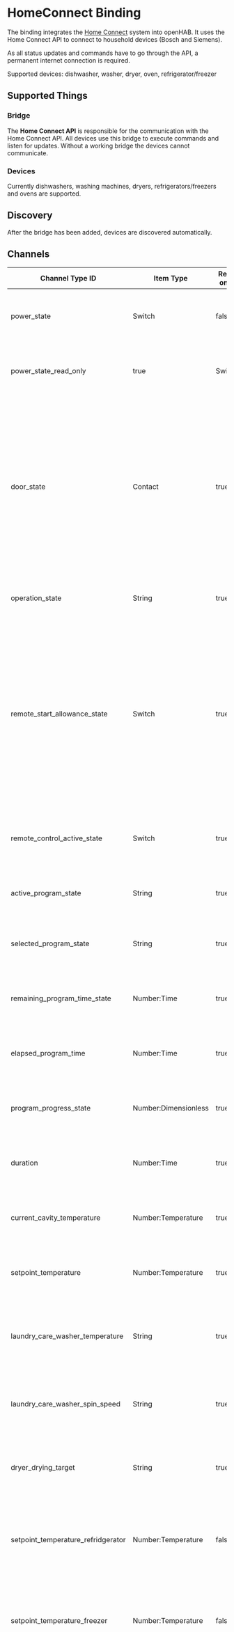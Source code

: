# HomeConnect Binding

The binding integrates the [Home Connect](https://www.home-connect.com/) system into openHAB.
It uses the Home Connect API to connect to household devices (Bosch and Siemens). 

As all status updates and commands have to go through the API, a permanent internet connection is required.

Supported devices: dishwasher, washer, dryer, oven, refrigerator/freezer

## Supported Things

### Bridge

The __Home Connect API__ is responsible for the communication with the Home Connect API. All devices use this bridge to execute commands and listen for updates. Without a working bridge the devices cannot communicate.

### Devices

Currently dishwashers, washing machines, dryers, refrigerators/freezers and ovens are supported.

## Discovery

After the bridge has been added, devices are discovered automatically.


## Channels

| Channel Type ID | Item Type    | Read only | Description  | Available on thing |
| --------------- | ------------ | --------- | ------------ | ------------------ |
| power_state | Switch | false | This setting describes the current power state of the home appliance. | dishwasher | 
| power_state_read_only | true | Switch | This setting describes the current power state of the home appliance (read only). | oven | 
| door_state | Contact | true | This status describes the state of the door of the home appliance. A change of that status is either triggered by the user operating the home appliance locally (i.e. opening/closing door) or automatically by the home appliance (i.e. locking the door). | dishwasher, washer, dryer, oven, refrigerator/freezer | 
| operation_state | String | true | This status describes the operation state of the home appliance. | dishwasher, washer, dryer, oven | 
| remote_start_allowance_state | Switch | true  | This status indicates whether the remote program start is enabled. This can happen due to a programmatic change (only disabling), or manually by the user changing the flag locally on the home appliance, or automatically after a certain duration - usually 24 hours. | dishwasher, washer, dryer, oven | 
| remote_control_active_state | Switch | true  | This status indicates whether the allowance for remote controlling is enabled. | dishwasher, washer, dryer, oven | 
| active_program_state | String | true  | This status describes the active program of the home appliance. | dishwasher, washer, dryer, oven | 
| selected_program_state | String | true | This status describes the selected program of the home appliance. | dishwasher, washer, dryer, oven | 
| remaining_program_time_state | Number:Time | true | This status indicates the remaining program time of the home appliance. | dishwasher, washer, dryer, oven | 
| elapsed_program_time | Number:Time | true | This status indicates the elapsed program time of the home appliance. | oven | 
| program_progress_state | Number:Dimensionless | true | This status describes the program progress of the home appliance. | dishwasher, washer, dryer, oven | 
| duration | Number:Time | true | This status describes the duration of the program of the home appliance. | oven | 
| current_cavity_temperature | Number:Temperature | true | This status describes the current cavity temperature of the home appliance. | oven | 
| setpoint_temperature | Number:Temperature | true | This status describes the setpoint/target temperature of the home appliance. | oven | 
| laundry_care_washer_temperature | String | true | This status describes describes the temperature of the washing program of the home appliance. | washer | 
| laundry_care_washer_spin_speed | String | true | This status defines the spin speed of a washer program of the home appliance. | washer | 
| dryer_drying_target | String | true | This status defines the desired dryness of a program of the home appliance. | dryer | 
| setpoint_temperature_refridgerator | Number:Temperature | false | Target temperature of the refrigerator compartment (Range depends on appliance - common range 2 to 8°C). | refrigerator/freezer | 
| setpoint_temperature_freezer | Number:Temperature | false | Target temperature of the freezer compartment (Range depends on appliance - common range -16 to -24°C). | refrigerator/freezer | 
| super_mode_refrigerator | Switch | true | The setting has no impact on setpoint temperatures but will make the fridge compartment cool to the lowest possible temperature until it is disabled by the manually by the customer or by the HA because of a timeout. | refrigerator/freezer | 
| super_mode_freezer | Switch | true | This setting has no impact on setpoint temperatures but will make the freezer compartment cool to the lowest possible temperature until it is disabled by the manually by the customer or by the home appliance because of a timeout. | refrigerator/freezer | 
            
## Thing Configuration

### Configuring the __Home Connect API__ Bridge


#### Physical appliance

##### 1. Preconditions

1. Please create an account at [Home Connect](https://www.home-connect.com/) and add your physical appliance to your account.
2. Test the connection to your physical appliance via mobile app ([Apple App Store (iOS) ](https://itunes.apple.com/de/app/home-connect-app/id901397789?mt=8) or [Google Play Store (Android)](https://play.google.com/store/apps/details?id=com.bshg.homeconnect.android.release)).

##### 2. Create oAuth2 tokens (Device Flow)

1. Create an account at [https://developer.home-connect.com](https://developer.home-connect.com) and login.
2. Create an application at [https://developer.home-connect.com/applications](https://developer.home-connect.com/applications)
    * _Application ID_: e.g. `openhab-binding`
    * _OAuth Flow_: Device Flow
    * _Home Connect User Account for Testing_: the associated user account email from [Home Connect](https://www.home-connect.com/) **_Please don't use your developer account username_**
3. Now you should see the client id and secret of the application. Please save them for later.
4. Use `curl` or equivalent method to start the authorization. Please replace `[client id]` with your application client id.

Curl call:

```
curl -X POST \
  https://api.home-connect.com/security/oauth/device_authorization \
  -H 'Cache-Control: no-cache' \
  -H 'Content-Type: application/x-www-form-urlencoded' \
  -d 'client_id=[client id]&scope=IdentifyAppliance%20Monitor%20Settings'
```

Response:

```
{
    "expires_in": 300,
    "device_code": "xxxxx-yyy-44fa-ff5-5b82c6348",
    "user_code": "0123-4567",
    "verification_uri": "https://verify.home-connect.com",
    "interval": 5,
    "verification_uri_complete": "https://verify.home-connect.com?user_code=0123-4567"
}
```

Please save the `device_code` and the `verification_uri_complete` for later use.

5. Open the `verification_uri_complete` link in a web browser. You can now login with your [Home Connect](https://www.home-connect.com/) account and grant access. **_Please don't use your developer account credentials**
6. Use `curl` or equivalent method to get the oAuth token. Please replace `[client id]` and `[client secret]` with your application credentials. For `[device code]` use response data from step 4. 

Curl call:

```
curl -X POST \
  https://api.home-connect.com/security/oauth/token \
  -H 'Cache-Control: no-cache' \
  -H 'Content-Type: application/x-www-form-urlencoded' \
  -d 'client_id=[client id]&client_secret=[client secret]&grant_type=device_code&device_code=[device code]'
```

Response:

```
{
    "id_token": "xyz",
    "access_token": "abc",
    "expires_in": 86400,
    "scope": "IdentifyAppliance Monitor Settings",
    "refresh_token": "123456",
    "token_type": "Bearer"
}
```

Please save `refresh_token` for later use in Paper UI. According to the API documentation the token expires if it wasn't used within 2 months. These means once setup, the configuration should work without recreating tokens manually.

##### 3. Setup Paper UI

The Home Connect bridge can be configured in the Paper UI as follows:

1. Go to Inbox > Choose Binding and add a new "HomeConnect Binding".
2. Enter
    * __client id:__ your application client id
    * __client secret:__ your application client secret
    * __simulator:__ false
    * __refresh token:__ token from previous step
3. That's it! Now you can use autodiscovery to add devices.

#### Simulator

The Home Connect developer site allows you to use simulated appliances. You can control them at https://developer.home-connect.com/simulator/dishwasher.

1. Create an account at [https://developer.home-connect.com](https://developer.home-connect.com) and login.
2. Open [https://developer.home-connect.com/applications](https://developer.home-connect.com/applications) and save the client id from the default application: "API Web Client" for later use.
3. Setup bridge at Paper UI
    1. Go to Inbox > Choose Binding and add a new "HomeConnect Binding".
    2. Enter
        * __client id:__ id from 2. step
        * __client secret:__ leave blank
        * __simulator:__ true
        * __refresh token:__ leave blank
    3. That's it! Now you can use autodiscovery to add devices.

## Examples: File based configuration

If you prefer to configure everything via file instead of PaperUI, here are some examples.

### things/homeconnect.things

```
// simulator bridge
Bridge homeconnect:api_bridge:simulator1 "Home Connect API (Simulator)" [ clientId="xyz", simulator=true] {
    // Thing configurations
    Thing homeconnect:dishwasher:dishwasher1 "Dishwasher (Simulator)"  [ haId="SIEMENS-HCS02DWH1-6F2FC400C1EA4A" ]
    Thing homeconnect:washer:washer1 "Washer (Simulator)"  [ haId="SIEMENS-HCS03WCH1-1F35EC2BE34A0F" ]
    Thing homeconnect:fridgefreezer:fridge1 "Fridge Freezer (Simulator)"  [ haId="SIEMENS-HCS05FRF1-7B3FA5EB3D885B" ]
    Thing homeconnect:oven:oven1 "Oven (Simulator)"  [ haId="BOSCH-HCS01OVN1-2132B6FA25BA21" ]
    Thing homeconnect:dryer:dryer1 "Dryer (Simulator)"  [ haId="BOSCH-HCS04DYR1-3921C766AD5BAF" ]
}

// real device bridge
Bridge homeconnect:api_bridge:mybridge "Home Connect API" [ clientId="xyz", clientSecret="xyz", refreshToken="xyz", simulator=false] {
    // Thing configurations
    Thing homeconnect:dishwasher:siemensdishwasher "Siemens Dishwasher"  [ haId="SIEMENS-SN658X06TE-12340E1539BF" ]
}
```

### items/homeconnect.items

```
// dishwasher
Switch                 DishwasherSimulator_PowerState                  "Power State"                       {channel="homeconnect:dishwasher:dishwasher1:power_state"}
Contact                DishwasherSimulator_DoorState                   "Door State"                        {channel="homeconnect:dishwasher:dishwasher1:door_state"}
String                 DishwasherSimulator_OperationState              "Operation State"                   {channel="homeconnect:dishwasher:dishwasher1:operation_state"}
Switch                 DishwasherSimulator_RemoteStartAllowanceState   "Remote Start Allowance State"      {channel="homeconnect:dishwasher:dishwasher1:remote_start_allowance_state"}
Switch                 DishwasherSimulator_RemoteControlActiveState    "Remote Control Activation State"   {channel="homeconnect:dishwasher:dishwasher1:remote_control_active_state"}
String                 DishwasherSimulator_SelectedProgramState        "Selected Program"                  {channel="homeconnect:dishwasher:dishwasher1:selected_program_state"}
String                 DishwasherSimulator_ActiveProgramState          "Active Program"                    {channel="homeconnect:dishwasher:dishwasher1:active_program_state"}
Number:Time            DishwasherSimulator_RemainingProgramTimeState   "Remaining program time"            {channel="homeconnect:dishwasher:dishwasher1:remaining_program_time_state"}
Number:Dimensionless   DishwasherSimulator_ProgramProgressState        "Progress State"                    {channel="homeconnect:dishwasher:dishwasher1:program_progress_state"}

// dryer
Contact                DryerSimulator_DoorState                   "Door State"                        {channel="homeconnect:dryer:dryer1:door_state"}
String                 DryerSimulator_OperationState              "Operation State"                   {channel="homeconnect:dryer:dryer1:operation_state"}
Switch                 DryerSimulator_RemoteStartAllowanceState   "Remote Start Allowance State"      {channel="homeconnect:dryer:dryer1:remote_start_allowance_state"}
Switch                 DryerSimulator_RemoteControlActiveState    "Remote Control Activation State"   {channel="homeconnect:dryer:dryer1:remote_control_active_state"}
String                 DryerSimulator_ActiveProgramState          "Active Program"                    {channel="homeconnect:dryer:dryer1:active_program_state"}
String                 DryerSimulator_SelectedProgramState        "Selected Program"                  {channel="homeconnect:dryer:dryer1:selected_program_state"}
String                 DryerSimulator_DryerDryingTarget           "Drying target"                     {channel="homeconnect:dryer:dryer1:dryer_drying_target"}
Number:Time            DryerSimulator_RemainingProgramTimeState   "Remaining program time"            {channel="homeconnect:dryer:dryer1:remaining_program_time_state"}
Number:Dimensionless   DryerSimulator_ProgramProgressState        "Progress State"                    {channel="homeconnect:dryer:dryer1:program_progress_state"}

// fridge/freezer
Contact              FridgeFreezerSimulator_DoorState                          "Door State"                 {channel="homeconnect:fridgefreezer:fridge1:door_state"}
Number:Temperature   FridgeFreezerSimulator_SetpointTemperatureRefridgerator   "Refrigerator temperature"   {channel="homeconnect:fridgefreezer:fridge1:setpoint_temperature_refridgerator"}
Switch               FridgeFreezerSimulator_SuperModeRefrigerator              "Refrigerator super mode"    {channel="homeconnect:fridgefreezer:fridge1:super_mode_refrigerator"}
Number:Temperature   FridgeFreezerSimulator_SetpointTemperatureFreezer         "Freezer temperature"        {channel="homeconnect:fridgefreezer:fridge1:setpoint_temperature_freezer"}
Switch               FridgeFreezerSimulator_SuperModeFreezer                   "Freezer super mode"         {channel="homeconnect:fridgefreezer:fridge1:super_mode_freezer"}

// oven
Switch                 OvenSimulator_PowerState                     "Power State"                       {channel="homeconnect:oven:oven1:power_state"}
Contact                OvenSimulator_DoorState                      "Door State"                        {channel="homeconnect:oven:oven1:door_state"}
String                 OvenSimulator_OperationState                 "Operation State"                   {channel="homeconnect:oven:oven1:operation_state"}
Switch                 OvenSimulator_RemoteStartAllowanceState      "Remote Start Allowance State"      {channel="homeconnect:oven:oven1:remote_start_allowance_state"}
Switch                 OvenSimulator_RemoteControlActiveState       "Remote Control Activation State"   {channel="homeconnect:oven:oven1:remote_control_active_state"}
String                 OvenSimulator_ActiveProgramState             "Active Program"                    {channel="homeconnect:oven:oven1:active_program_state"}
String                 OvenSimulator_SelectedProgramState           "Selected Program"                  {channel="homeconnect:oven:oven1:selected_program_state"}
Number:Time            OvenSimulator_RemainingProgramTimeState      "Remaining program time"            {channel="homeconnect:oven:oven1:remaining_program_time_state"}
Number:Dimensionless   OvenSimulator_ProgramProgressState           "Progress State"                    {channel="homeconnect:oven:oven1:program_progress_state"}
Number:Temperature     OvenSimulator_OvenCurrentCavityTemperature   "Cavity Temperature"                {channel="homeconnect:oven:oven1:oven_current_cavity_temperature"}
Number:Time            OvenSimulator_ElapsedProgramTime             "Elapsed Program Time"              {channel="homeconnect:oven:oven1:elapsed_program_time"}
Number:Temperature     OvenSimulator_SetpointTemperature            "Setpoint Temperature"              {channel="homeconnect:oven:oven1:setpoint_temperature"}
Number:Time            OvenSimulator_Duration                       "Selected duration"                 {channel="homeconnect:oven:oven1:duration"}

// washer
Contact                WasherSimulator_DoorState                      "Door State"                        {channel="homeconnect:washer:washer1:door_state"}
String                 WasherSimulator_OperationState                 "Operation State"                   {channel="homeconnect:washer:washer1:operation_state"}
Switch                 WasherSimulator_RemoteStartAllowanceState      "Remote Start Allowance State"      {channel="homeconnect:washer:washer1:remote_start_allowance_state"}
Switch                 WasherSimulator_RemoteControlActiveState       "Remote Control Activation State"   {channel="homeconnect:washer:washer1:remote_control_active_state"}
String                 WasherSimulator_ActiveProgramState             "Active Program"                    {channel="homeconnect:washer:washer1:active_program_state"}
String                 WasherSimulator_SelectedProgramState           "Selected Program"                  {channel="homeconnect:washer:washer1:selected_program_state"}
Number:Time            WasherSimulator_RemainingProgramTimeState      "Remaining program time"            {channel="homeconnect:washer:washer1:remaining_program_time_state"}
Number:Dimensionless   WasherSimulator_ProgramProgressState           "Progress State"                    {channel="homeconnect:washer:washer1:program_progress_state"}
String                 WasherSimulator_LaundryCareWasherTemperature   "Washing Program Temperature"       {channel="homeconnect:washer:washer1:laundry_care_washer_temperature"}
String                 WasherSimulator_LaundryCareWasherSpinSpeed     "Spin Speed"                        {channel="homeconnect:washer:washer1:laundry_care_washer_spin_speed"}
```


